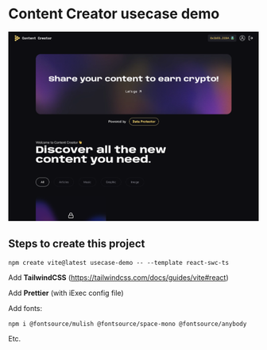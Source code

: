 # Content Creator usecase demo

![Screenshot](Screenshot.png)

## Steps to create this project

```
npm create vite@latest usecase-demo -- --template react-swc-ts
```

Add **TailwindCSS** (https://tailwindcss.com/docs/guides/vite#react)

Add **Prettier** (with iExec config file)

Add fonts:
```
npm i @fontsource/mulish @fontsource/space-mono @fontsource/anybody
```

Etc.
